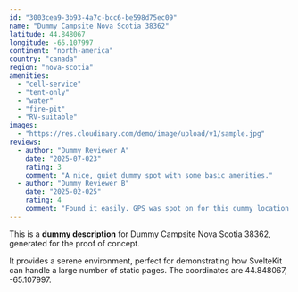 ```yaml
---
id: "3003cea9-3b93-4a7c-bcc6-be598d75ec09"
name: "Dummy Campsite Nova Scotia 38362"
latitude: 44.848067
longitude: -65.107997
continent: "north-america"
country: "canada"
region: "nova-scotia"
amenities:
  - "cell-service"
  - "tent-only"
  - "water"
  - "fire-pit"
  - "RV-suitable"
images:
  - "https://res.cloudinary.com/demo/image/upload/v1/sample.jpg"
reviews:
  - author: "Dummy Reviewer A"
    date: "2025-07-023"
    rating: 3
    comment: "A nice, quiet dummy spot with some basic amenities."
  - author: "Dummy Reviewer B"
    date: "2025-02-025"
    rating: 4
    comment: "Found it easily. GPS was spot on for this dummy location."
---
```


This is a **dummy description** for Dummy Campsite Nova Scotia 38362, generated for the proof of concept.

It provides a serene environment, perfect for demonstrating how SvelteKit can handle a large number of static pages. The coordinates are 44.848067, -65.107997.
